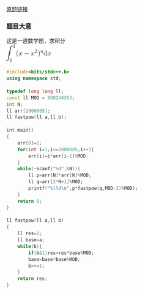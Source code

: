 [原题链接][题目]

### 题目大意
这是一道数学题，求积分  
![积分](https://github.com/Harleylulu/Study/blob/master/picture/CodeCogsEqn.gif)



```cpp
#include<bits/stdc++.h>
using namespace std;

typedef long long ll;
const ll MOD = 998244353;
int N;
ll arr[2000005];
ll fastpow(ll a,ll b);

int main()
{
    arr[0]=1;
    for(int i=1;i<=2000005;i++){
        arr[i]=i*arr[i-1]%MOD;
    }
    while(~scanf("%d",&N)){
        ll p=arr[N]*arr[N]%MOD;
        ll q=arr[2*N+1]%MOD;
        printf("%lld\n",p*fastpow(q,MOD-2)%MOD);
    }
    return 0;
}

ll fastpow(ll a,ll b)
{
    ll res=1;
    ll base=a;
    while(b){
        if(b&1)res=res*base%MOD;
        base=base*base%MOD;
        b>>=1;
    }
    return res;
}
```

[题目]:https://ac.nowcoder.com/acm/contest/5666/J

